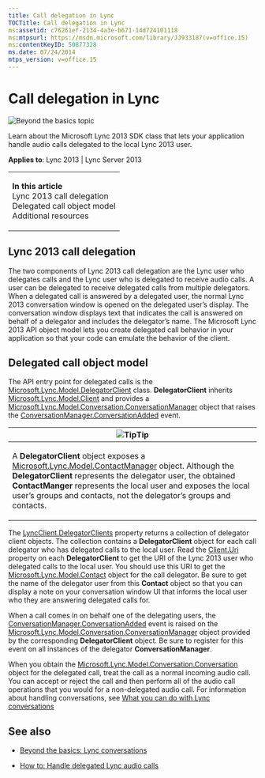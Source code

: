 ```yaml
---
title: Call delegation in Lync
TOCTitle: Call delegation in Lync
ms:assetid: c76261ef-2134-4a3e-b671-14d724101118
ms:mtpsurl: https://msdn.microsoft.com/library/JJ933187(v=office.15)
ms:contentKeyID: 50877328
ms.date: 07/24/2014
mtps_version: v=office.15
---
```


# Call delegation in Lync

![Beyond the basics topic](images/JJ937254.mod_icon_beyondbasics_long(Office.15).png "Beyond the basics topic")

Learn about the Microsoft Lync 2013 SDK class that lets your application handle audio calls delegated to the local Lync 2013 user.



**Applies to**: Lync 2013 | Lync Server 2013

<table>
<colgroup>
<col style="width: 100%" />
</colgroup>
<tbody>
<tr class="odd">
<td><p><strong>In this article</strong><br />
Lync 2013 call delegation<br />
Delegated call object model<br />
Additional resources</p></td>
</tr>
</tbody>
</table>

## Lync 2013 call delegation

The two components of Lync 2013 call delegation are the Lync user who delegates calls and the Lync user who is delegated to receive audio calls. A user can be delegated to receive delegated calls from multiple delegators. When a delegated call is answered by a delegated user, the normal Lync 2013 conversation window is opened on the delegated user’s display. The conversation window displays text that indicates the call is answered on behalf of a delegator and includes the delegator’s name. The Microsoft Lync 2013 API object model lets you create delegated call behavior in your application so that your code can emulate the behavior of the client.

## Delegated call object model

The API entry point for delegated calls is the [Microsoft.Lync.Model.DelegatorClient](https://msdn.microsoft.com/library/jj266028\(v=office.15\)) class. **DelegatorClient** inherits [Microsoft.Lync.Model.Client](https://msdn.microsoft.com/library/jj266014\(v=office.15\)) and provides a [Microsoft.Lync.Model.Conversation.ConversationManager](https://msdn.microsoft.com/library/jj266018\(v=office.15\)) object that raises the [ConversationManager.ConversationAdded](https://msdn.microsoft.com/library/jj266470\(v=office.15\)) event.

<table>
<colgroup>
<col style="width: 100%" />
</colgroup>
<thead>
<tr class="header">
<th><img src="images/JJ933112.alert_note(Office.15).gif" title="Tip" alt="Tip" /><strong>Tip</strong></th>
</tr>
</thead>
<tbody>
<tr class="odd">
<td><p>A <strong>DelegatorClient</strong> object exposes a <a href="https://msdn.microsoft.com/library/jj266459(v=office.15)">Microsoft.Lync.Model.ContactManager</a> object. Although the <strong>DelegatorClient</strong> represents the delegator user, the obtained <strong>ContactManger</strong> represents the local user and exposes the local user’s groups and contacts, not the delegator’s groups and contacts.</p></td>
</tr>
</tbody>
</table>

The [LyncClient.DelegatorClients](https://msdn.microsoft.com/library/jj277686\(v=office.15\)) property returns a collection of delegator client objects. The collection contains a **DelegatorClient** object for each call delegator who has delegated calls to the local user. Read the [Client.Uri](https://msdn.microsoft.com/library/jj293482\(v=office.15\)) property on each **DelegatorClient** to get the URI of the Lync 2013 user who delegated calls to the local user. You should use this URI to get the [Microsoft.Lync.Model.Contact](https://msdn.microsoft.com/library/jj266463\(v=office.15\)) object for the call delegator. Be sure to get the name of the delegator user from this **Contact** object so that you can display a note on your conversation window UI that informs the local user who they are answering delegated calls for.

When a call comes in on behalf one of the delegating users, the [ConversationManager.ConversationAdded](https://msdn.microsoft.com/library/jj266470\(v=office.15\)) event is raised on the [Microsoft.Lync.Model.Conversation.ConversationManager](https://msdn.microsoft.com/library/jj266018\(v=office.15\)) object provided by the corresponding **DelegatorClient** object. Be sure to register for this event on all instances of the delegator **ConversationManager**.

When you obtain the [Microsoft.Lync.Model.Conversation.Conversation](https://msdn.microsoft.com/library/jj276988\(v=office.15\)) object for the delegated call, treat the call as a normal incoming audio call. You can accept or reject the call and then perform all of the audio call operations that you would for a non-delegated audio call. For information about handling conversations, see [What you can do with Lync conversations](what-you-can-do-with-lync-conversations.md)

## See also

  - [Beyond the basics: Lync conversations](beyond-the-basics-lync-conversations.md)

  - [How to: Handle delegated Lync audio calls](how-to-handle-delegated-lync-audio-calls.md)

